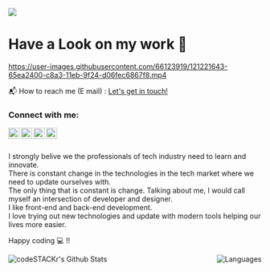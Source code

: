 ![](https://komarev.com/ghpvc/?username=tanishpvt)
# Have a Look on my work  🤩 

https://user-images.githubusercontent.com/66123919/121221643-65ea2400-c8a3-11eb-9f24-d06fec6867f8.mp4


 📬 How to reach me (E mail) : <a href="mailto:tanishmohanty403@gmail.com">Let's get in touch!</a>

### Connect with me:

<a href="https://twitter.com/tanishppvvtt?s=09" ><img align="left" alt="tanish | Twitter" width="22px" src="https://cdn.jsdelivr.net/npm/simple-icons@v3/icons/twitter.svg" />
  </a> 
<a href="https://www.linkedin.com/in/tanish-mohanty-90763b1b2/"><img align="left" alt="tanish | LinkedIn" width="22px" src="https://cdn.jsdelivr.net/npm/simple-icons@v3/icons/linkedin.svg" /></a>
<a href="https://www.instagram.com/tanish.ppvvtt/?igshid=oxjbqef877me"><img align="left" alt="tanish | Instagram" width="22px" src="https://cdn.jsdelivr.net/npm/simple-icons@v3/icons/instagram.svg" /></a>
<a href="https://www.facebook.com/profile.php?id=100005228029011"><img align="left" alt="tanish | Facebook" width="22px" src="https://cdns.iconmonstr.com/wp-content/assets/preview/2017/240/iconmonstr-facebook-6.png" /></a>
<br />
<br />




I strongly belive we the professionals of tech industry need to learn and innovate.<br/> There is constant change in the technologies in the tech market where we need to update ourselves with.<br/>  The only thing that is constant is change. Talking about me, I would call myself an intersection of developer and designer.<br/>  I like front-end and back-end development.<br/>  I love trying out new technologies and update with modern tools helping our lives more easier.

Happy coding 💻  !!

<img align="left" alt="codeSTACKr's Github Stats" src="https://github-readme-stats.vercel.app/api?username=tanishpvt&show_icons=true&hide_border=true" />
<img align="right" alt="Languages" src="https://github-readme-stats.vercel.app/api/top-langs/?username=tanishpvt" />



